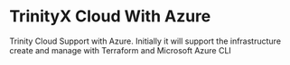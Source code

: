 # TrinityX Cloud With Azure

Trinity Cloud Support with Azure. Initially it will support the infrastructure create and manage with Terraform and Microsoft Azure CLI
